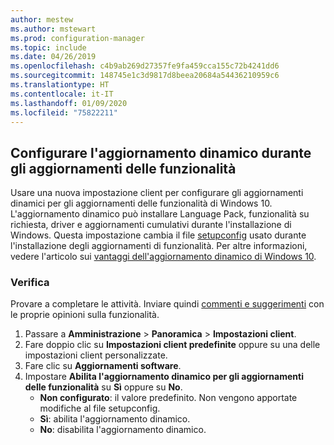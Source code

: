 ```yaml
---
author: mestew
ms.author: mstewart
ms.prod: configuration-manager
ms.topic: include
ms.date: 04/26/2019
ms.openlocfilehash: c4b9ab269d27357fe9fa459cca155c72b4241dd6
ms.sourcegitcommit: 148745e1c3d9817d8beea20684a54436210959c6
ms.translationtype: HT
ms.contentlocale: it-IT
ms.lasthandoff: 01/09/2020
ms.locfileid: "75822211"
---
```

## <a name="configure-dynamic-update-during-feature-updates"></a>Configurare l'aggiornamento dinamico durante gli aggiornamenti delle funzionalità
<!--4062619-->
Usare una nuova impostazione client per configurare gli aggiornamenti dinamici per gli aggiornamenti delle funzionalità di Windows 10. L'aggiornamento dinamico può installare Language Pack, funzionalità su richiesta, driver e aggiornamenti cumulativi durante l'installazione di Windows. Questa impostazione cambia il file [setupconfig](https://docs.microsoft.com/windows-hardware/manufacture/desktop/windows-setup-automation-overview) usato durante l'installazione degli aggiornamenti di funzionalità. Per altre informazioni, vedere l'articolo sui [vantaggi dell'aggiornamento dinamico di Windows 10](https://techcommunity.microsoft.com/t5/Windows-IT-Pro-Blog/The-benefits-of-Windows-10-Dynamic-Update/ba-p/467847). 

### <a name="try-it-out"></a>Verifica

Provare a completare le attività. Inviare quindi [commenti e suggerimenti](/sccm/core/understand/find-help#product-feedback) con le proprie opinioni sulla funzionalità.

1. Passare a **Amministrazione** > **Panoramica** > **Impostazioni client**.
1. Fare doppio clic su **Impostazioni client predefinite** oppure su una delle impostazioni client personalizzate.
1. Fare clic su **Aggiornamenti software**.
1. Impostare **Abilita l'aggiornamento dinamico per gli aggiornamenti delle funzionalità** su **Sì** oppure su **No**.
    - **Non configurato**: il valore predefinito. Non vengono apportate modifiche al file setupconfig.
    - **Sì**: abilita l'aggiornamento dinamico.
    - **No**: disabilita l'aggiornamento dinamico.

